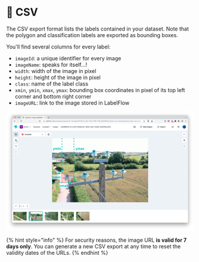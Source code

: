 # 🧾 CSV

The CSV export format lists the labels contained in your dataset. Note that the polygon and classification labels are exported as bounding boxes.

You'll find several columns for every label:

* `imageId`: a unique identifier for every image
* `imageName`: speaks for itself...!
* `width`: width of the image in pixel
* `height`: height of the image in pixel
* `class`: name of the label class
* `xmin`, `ymin`, `xmax`, `ymax`: bounding box coordinates in pixel of its top left corner and bottom right corner
* `imageURL`: link to the image stored in LabelFlow

![Definition of xmin, ymin, xmax, ymax locating a bounding box in an image](<../.gitbook/assets/Untitled 3.jpg>)

{% hint style="info" %}
For security reasons, the image URL **is valid for 7 days only**. You can generate a new CSV export at any time to reset the validity dates of the URLs.
{% endhint %}
